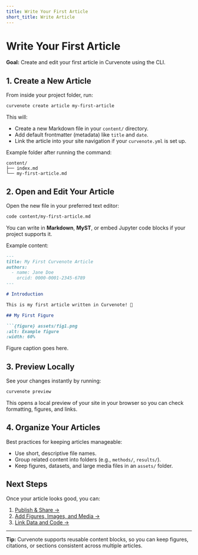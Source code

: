 ```yaml
---
title: Write Your First Article
short_title: Write Article
---
```



# Write Your First Article

**Goal:** Create and edit your first article in Curvenote using the CLI.  



## 1. Create a New Article

From inside your project folder, run:

```bash
curvenote create article my-first-article
```

This will:

- Create a new Markdown file in your `content/` directory.
- Add default frontmatter (metadata) like `title` and `date`.
- Link the article into your site navigation if your `curvenote.yml` is set up.

Example folder after running the command:

```
content/
├── index.md
└── my-first-article.md
```



## 2. Open and Edit Your Article

Open the new file in your preferred text editor:

```bash
code content/my-first-article.md
```

You can write in **Markdown**, **MyST**, or embed Jupyter code blocks if your project supports it.

Example content:

```markdown
---
title: My First Curvenote Article
authors:
  - name: Jane Doe
    orcid: 0000-0001-2345-6789
---

# Introduction

This is my first article written in Curvenote! 🎉

## My First Figure

```{figure} assets/fig1.png
:alt: Example figure
:width: 60%
```
Figure caption goes here.


## 3. Preview Locally

See your changes instantly by running:

```bash
curvenote preview
```

This opens a local preview of your site in your browser so you can check formatting, figures, and links.



## 4. Organize Your Articles

Best practices for keeping articles manageable:

- Use short, descriptive file names.
- Group related content into folders (e.g., `methods/`, `results/`).
- Keep figures, datasets, and large media files in an `assets/` folder.



## Next Steps

Once your article looks good, you can:

1. [Publish & Share →](./publish-article.md) 
2. [Add Figures, Images, and Media →](../authoring/add-figures-media.md) 
3. [Link Data and Code →](../authoring/link-data-code.md) 

---

**Tip:** Curvenote supports reusable content blocks, so you can keep figures, citations, or sections consistent across multiple articles.
